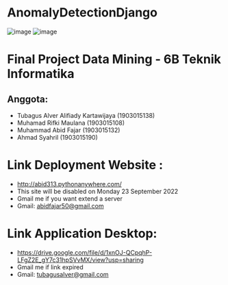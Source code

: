 # AnomalyDetectionDjango
![image](https://user-images.githubusercontent.com/69112136/176980434-32e8402b-3467-4274-8db8-4b2808e908e9.png)
![image](https://user-images.githubusercontent.com/69112136/176980420-f1b15199-1cd1-40bc-9fa0-87b202bb7edc.png)
# Final Project Data Mining - 6B Teknik Informatika
## Anggota:
- Tubagus Alver Alifiady Kartawijaya (1903015138)
- Muhamad Rifki Maulana (1903015108)
- Muhammad Abid Fajar (1903015132)
- Ahmad Syahril (1903015190)

# Link Deployment Website : 
- http://abid313.pythonanywhere.com/
- This site will be disabled on Monday 23 September 2022
- Gmail me if you want extend a server 
- Gmail: abidfajar50@gmail.com

# Link Application Desktop:
- https://drive.google.com/file/d/1xnOJ-QCpqhP-LFgZ2E_gY7c31hpSVvMX/view?usp=sharing
- Gmail me if link expired 
- Gmail: tubagusalver@gmail.com
